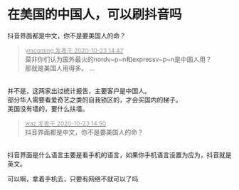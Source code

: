 # 在美国的中国人，可以刷抖音吗


抖音界面都是中文，你不是要美国人的命？

<div class="quote"><blockquote><font size="2"><a href="https://www.hostloc.com/forum.php?mod=redirect&amp;goto=findpost&amp;pid=9341202&amp;ptid=757604" target="_blank"><font color="#999999">ymcoming 发表于 2020-10-23 14:47</font></a></font><br />
莫非你们认为国外最火的nordv~p~n和expressv~p~n是中国人用？<br />
那就是美国人用得多。 ...</blockquote></div><br />
并不是，这两家出过统计报告，主要客户是中国人。<br />
部分华人需要看爱奇艺之类的自我锁区的，才会买国内的梯子。<br />
美国没有墙的，要什么扶墙。<br />


<div class="quote"><blockquote><font size="2"><a href="https://www.hostloc.com/forum.php?mod=redirect&amp;goto=findpost&amp;pid=9341212&amp;ptid=757604" target="_blank"><font color="#999999">waz 发表于 2020-10-23 14:50</font></a></font><br />
抖音界面都是中文，你不是要美国人的命？</blockquote></div><br />
抖音界面是什么语言主要是看手机的语言，如果你手机语言设置为应为，抖音就是英文。

可以啊，拿着手机去，只要有网络不就可以了吗
